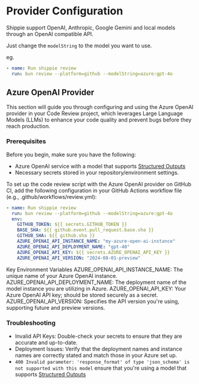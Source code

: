 # Provider Configuration

Shippie support OpenAI, Anthropic, Google Gemini and local models through an OpenAI compatible API.

Just change the `modelString` to the model you want to use.

eg.

```yaml
- name: Run shippie review
  run: bun review --platform=github --modelString=azure:gpt-4o
```

## Azure OpenAI Provider

This section will guide you through configuring and using the Azure OpenAI provider in your Code Review project, which leverages Large Language Models (LLMs) to enhance your code quality and prevent bugs before they reach production.

### Prerequisites

Before you begin, make sure you have the following:

- Azure OpenAI service with a model that supports [Structured Outputs](https://learn.microsoft.com/en-us/azure/ai-services/openai/how-to/structured-outputs)
- Necessary secrets stored in your repository/environment settings.

To set up the code review script with the Azure OpenAI provider on GitHub CI, add the following configuration in your GitHub Actions workflow file (e.g., .github/workflows/review.yml):

```yaml
- name: Run shippie review
  run: bun review --platform=github --modelString=azure:gpt-4o
  env:
    GITHUB_TOKEN: ${{ secrets.GITHUB_TOKEN }}
    BASE_SHA: ${{ github.event.pull_request.base.sha }}
    GITHUB_SHA: ${{ github.sha }}
    AZURE_OPENAI_API_INSTANCE_NAME: "my-azure-open-ai-instance"
    AZURE_OPENAI_API_DEPLOYMENT_NAME: "gpt-40"
    AZURE_OPENAI_API_KEY: ${{ secrets.AZURE_OPENAI_API_KEY }}
    AZURE_OPENAI_API_VERSION: "2024-08-01-preview"
```

Key Environment Variables
AZURE_OPENAI_API_INSTANCE_NAME: The unique name of your Azure OpenAI instance.
AZURE_OPENAI_API_DEPLOYMENT_NAME: The deployment name of the model instance you are utilizing in Azure.
AZURE_OPENAI_API_KEY: Your Azure OpenAI API key; should be stored securely as a secret.
AZURE_OPENAI_API_VERSION: Specifies the API version you're using, supporting future and preview versions.

### Troubleshooting

- Invalid API Keys: Double-check your secrets to ensure that they are accurate and up-to-date.
- Deployment Issues: Verify that the deployment names and instance names are correctly stated and match those in your Azure set up.
- `400 Invalid parameter: 'response_format' of type 'json_schema' is not supported with this model` ensure that you're using a model that supports [Structured Outputs](https://learn.microsoft.com/en-us/azure/ai-services/openai/how-to/structured-outputs) 